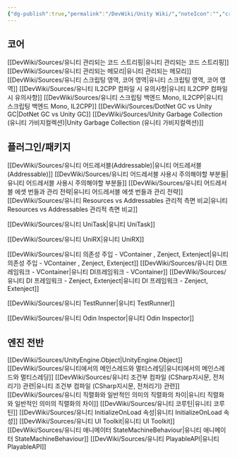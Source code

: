 ```yaml
---
{"dg-publish":true,"permalink":"/DevWiki/Unity Wiki/","noteIcon":"","created":"2024-12-21T17:25:10.000+09:00","updated":"2025-07-19T22:58:51.000+09:00"}
---
```


## 코어
[[DevWiki/Sources/유니티 관리되는 코드 스트리핑\|유니티 관리되는 코드 스트리핑]]
[[DevWiki/Sources/유니티 관리되는 메모리\|유니티 관리되는 메모리]]
[[DevWiki/Sources/유니티 스크립팅 영역, 코어 영역\|유니티 스크립팅 영역, 코어 영역]]
[[DevWiki/Sources/유니티 IL2CPP 컴파일 시 유의사항\|유니티 IL2CPP 컴파일 시 유의사항]]
[[DevWiki/Sources/유니티 스크립팅 백엔드 Mono, IL2CPP\|유니티 스크립팅 백엔드 Mono, IL2CPP]]
[[DevWiki/Sources/DotNet GC vs Unity GC\|DotNet GC vs Unity GC]]
[[DevWiki/Sources/Unity Garbage Collection (유니티 가비지컬렉션)\|Unity Garbage Collection (유니티 가비지컬렉션)]]
## 플러그인/패키지
[[DevWiki/Sources/유니티 어드레서블(Addressable)\|유니티 어드레서블(Addressable)]]
[[DevWiki/Sources/유니티 어드레서블 사용시 주의해야할 부분들\|유니티 어드레서블 사용시 주의해야할 부분들]]
[[DevWiki/Sources/유니티 어드레서블 에셋 번들과 관리 전략\|유니티 어드레서블 에셋 번들과 관리 전략]]
[[DevWiki/Sources/유니티 Resources vs Addressables 관리적 측면 비교\|유니티 Resources vs Addressables 관리적 측면 비교]]

[[DevWiki/Sources/유니티 UniTask\|유니티 UniTask]]

[[DevWiki/Sources/유니티 UniRX\|유니티 UniRX]]

[[DevWiki/Sources/유니티 의존성 주입 - VContainer , Zenject, Extenject\|유니티 의존성 주입 - VContainer , Zenject, Extenject]]
[[DevWiki/Sources/유니티 DI프레임워크 - VContainer\|유니티 DI프레임워크 - VContainer]]
[[DevWiki/Sources/유니티 DI 프레임워크 - Zenject, Extenject\|유니티 DI 프레임워크 - Zenject, Extenject]]

[[DevWiki/Sources/유니티 TestRunner\|유니티 TestRunner]]

[[DevWiki/Sources/유니티 Odin Inspector\|유니티 Odin Inspector]]
## 엔진 전반
[[DevWiki/Sources/UnityEngine.Object\|UnityEngine.Object]]
[[DevWiki/Sources/유니티에서의 메인스레드와 멀티스레딩\|유니티에서의 메인스레드와 멀티스레딩]]
[[DevWiki/Sources/유니티 조건부 컴파일 (CSharp지시문, 전처리기) 관련\|유니티 조건부 컴파일 (CSharp지시문, 전처리기) 관련]]
[[DevWiki/Sources/유니티 직렬화와 일반적인 의미의 직렬화의 차이\|유니티 직렬화와 일반적인 의미의 직렬화의 차이]]
[[DevWiki/Sources/유니티 코루틴\|유니티 코루틴]]
[[DevWiki/Sources/유니티 InitializeOnLoad 속성\|유니티 InitializeOnLoad 속성]]
[[DevWiki/Sources/유니티 UI Toolkit\|유니티 UI Toolkit]]
[[DevWiki/Sources/유니티 애니메이터 StateMachineBehaviour\|유니티 애니메이터 StateMachineBehaviour]]
[[DevWiki/Sources/유니티 PlayableAPI\|유니티 PlayableAPI]]
